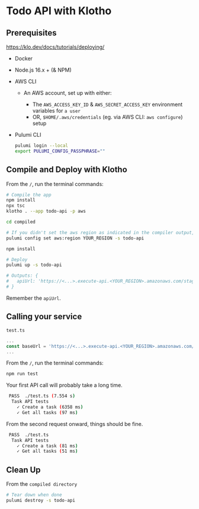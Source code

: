 # Todo API with Klotho

## Prerequisites

https://klo.dev/docs/tutorials/deploying/

- Docker
- Node.js 16.x + (& NPM)
- AWS CLI

  - An AWS account, set up with either:

    - The `AWS_ACCESS_KEY_ID` & `AWS_SECRET_ACCESS_KEY` environment variables for `a user`
    - OR, `$HOME/.aws/credentials` (eg. via AWS CLI: `aws configure`) setup

- Pulumi CLI

  ```sh
  pulumi login --local
  export PULUMI_CONFIG_PASSPHRASE=""
  ```

## Compile and Deploy with Klotho

From the `/`, run the terminal commands:

```sh
# Compile the app
npm install
npx tsc
klotho . --app todo-api -p aws

cd compiled

# If you didn't set the aws region as indicated in the compiler output, do that now
pulumi config set aws:region YOUR_REGION -s todo-api

npm install

# Deploy
pulumi up -s todo-api

# Outputs: {
#   apiUrl: 'https://<...>.execute-api.<YOUR_REGION>.amazonaws.com/stage/'
# }

```

Remember the `apiUrl`.

## Calling your service

`test.ts`

```ts
...
const baseUrl = 'https://<...>.execute-api.<YOUR_REGION>.amazonaws.com/stage/';
...
```

From the `/`, run the terminal commands:

```sh
npm run test
```

Your first API call will probably take a long time.

```sh
 PASS  ./test.ts (7.554 s)
  Task API tests
    ✓ Create a task (6358 ms)
    ✓ Get all tasks (97 ms)
```

From the second request onward, things should be fine.

```sh
 PASS  ./test.ts
  Task API tests
    ✓ Create a task (81 ms)
    ✓ Get all tasks (51 ms)
```

## Clean Up

From the `compiled directory`

```sh
# Tear down when done
pulumi destroy -s todo-api
```
